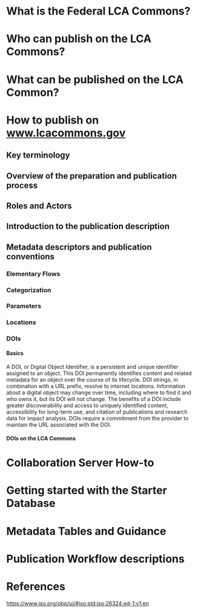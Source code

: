 # What is the Federal LCA Commons?
# Who can publish on the LCA Commons?
# What can be published on the LCA Common?
# How to publish on www.lcacommons.gov
## Key terminology
## Overview of the preparation and publication process
## Roles and Actors
## Introduction to the publication description
## Metadata descriptors and publication conventions
### Elementary Flows
### Categorization
### Parameters
### Locations
### DOIs
#### Basics
A DOI, or Digital Object Identifier, is a persistent and unique identifier assigned to an object. This DOI permanently identifies content and related metadata for an object over the course of its lifecycle. DOI strings, in combination with a URL prefix, resolve to internet locations. Information about a digital object may change over time, including where to find it and who owns it, but its DOI will not change. The benefits of a DOI include greater discoverability and access to uniquely identified content, accessibility for long-term use, and citation of publications and research data for impact analysis.
DOIs require a commitment from the provider to maintain the URL associated with the DOI.
#### DOIs on the LCA Commons

# Collaboration Server How-to
# Getting started with the Starter Database
# Metadata Tables and Guidance
# Publication Workflow descriptions
# References
https://www.iso.org/obp/ui/#iso:std:iso:26324:ed-1:v1:en
